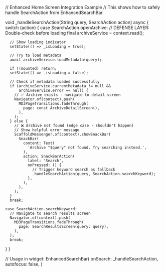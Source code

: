 // Enhanced Home Screen Integration Example
// This shows how to safely handle SearchAction from EnhancedSearchBar

void _handleSearchAction(String query, SearchAction action) async {
  switch (action) {
    case SearchAction.openArchive:
      // DEFENSE LAYER: Double-check before loading
      final archiveService = context.read<ArchiveService>();
      
      // Show loading indicator
      setState(() => _isLoading = true);
      
      // Try to load metadata
      await archiveService.loadMetadata(query);
      
      if (!mounted) return;
      setState(() => _isLoading = false);
      
      // Check if metadata loaded successfully
      if (archiveService.currentMetadata != null && 
          archiveService.error == null) {
        // ✅ Archive exists - navigate to detail screen
        Navigator.of(context).push(
          MD3PageTransitions.fadeThrough(
            page: const ArchiveDetailScreen(),
          ),
        );
      } else {
        // ❌ Archive not found (edge case - shouldn't happen)
        // Show helpful error message
        ScaffoldMessenger.of(context).showSnackBar(
          SnackBar(
            content: Text(
              'Archive "$query" not found. Try searching instead.',
            ),
            action: SnackBarAction(
              label: 'Search',
              onPressed: () {
                // Trigger keyword search as fallback
                _handleSearchAction(query, SearchAction.searchKeyword);
              },
            ),
          ),
        );
      }
      break;
      
    case SearchAction.searchKeyword:
      // Navigate to search results screen
      Navigator.of(context).push(
        MD3PageTransitions.fadeThrough(
          page: SearchResultsScreen(query: query),
        ),
      );
      break;
  }
}

// Usage in widget:
EnhancedSearchBar(
  onSearch: _handleSearchAction,
  autofocus: false,
)
